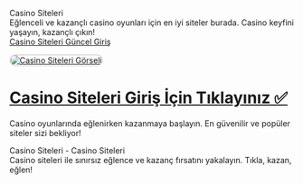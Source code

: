 Casino Siteleri  
Eğlenceli ve kazançlı casino oyunları için en iyi siteler burada. Casino keyfini yaşayın, kazançlı çıkın!  
<a href="https://t2m.io/2284401" title="Casino Siteleri Güncel Giriş">Casino Siteleri Güncel Giriş</a>  

<a href="https://t2m.io/2284401">
    <img src="https://i.ibb.co/gtF7ptH/photo-2025-01-13-14-27-16.jpg" alt="Casino Siteleri Görseli" style="max-width: 100%; border: 2px solid #ddd; border-radius: 10px;">
</a>  

# <a href="https://t2m.io/2284401">Casino Siteleri Giriş İçin Tıklayınız ✅</a>  
Casino oyunlarında eğlenirken kazanmaya başlayın. En güvenilir ve popüler siteler sizi bekliyor!  

Casino Siteleri - Casino Siteleri  
Casino siteleri ile sınırsız eğlence ve kazanç fırsatını yakalayın. Tıkla, kazan, eğlen!  
